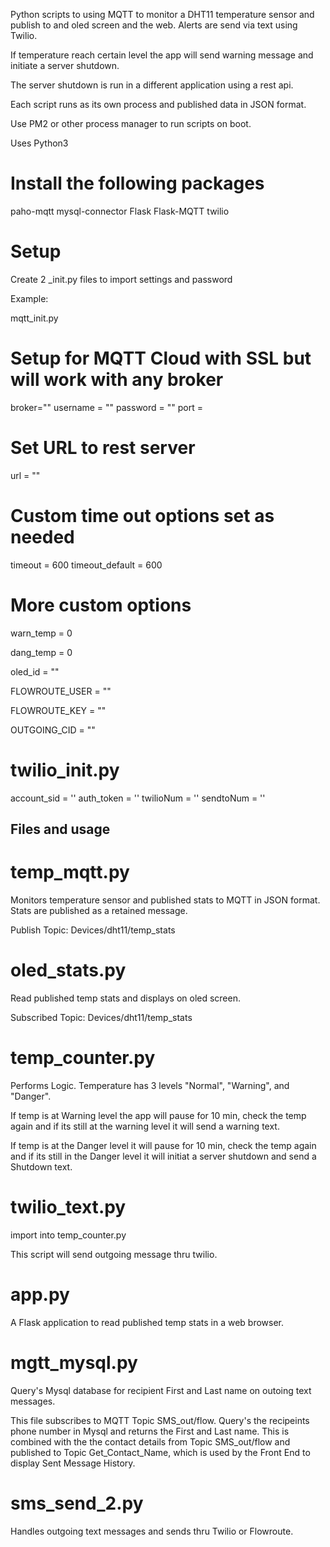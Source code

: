 Python scripts to using MQTT to monitor a DHT11 temperature sensor and publish to and oled screen and the web. Alerts are send via text using Twilio. 

If temperature reach certain level the app will send warning message and initiate a server shutdown. 

The server shutdown is run in a different application using a rest api. 

Each script runs as its own process and published data in JSON format. 

Use PM2 or other process manager to run scripts on boot. 

Uses Python3

# Install the following packages
paho-mqtt mysql-connector Flask Flask-MQTT twilio

# Setup
Create 2 _init.py files to import settings and password


Example: 

mqtt_init.py

# Setup for MQTT Cloud with SSL but will work with any broker

broker=""
username = ""
password = ""
port = <port number>

# Set URL to rest server
url = ""

# Custom time out options set as needed
timeout = 600
timeout_default = 600

# More custom options
warn_temp = 0

dang_temp = 0

oled_id = ""

FLOWROUTE_USER = ""

FLOWROUTE_KEY = ""

OUTGOING_CID = ""

# twilio_init.py

account_sid = ''
auth_token = ''
twilioNum = ''
sendtoNum = ''

## Files and usage

# temp_mqtt.py 
Monitors temperature sensor and published stats to MQTT in JSON format. 
Stats are published as a retained message. 

Publish Topic: Devices/dht11/temp_stats

# oled_stats.py
Read published temp stats and displays on oled screen. 

Subscribed Topic: Devices/dht11/temp_stats

# temp_counter.py
Performs Logic. 
Temperature has 3 levels "Normal", "Warning", and "Danger".

If temp is at Warning level the app will pause for 10 min, check the temp again and if its still at the warning level it will send a warning text. 

If temp is at the Danger level it will pause for 10 min, check the temp again and if its still in the Danger level it will initiat a server shutdown and send a Shutdown text. 

# twilio_text.py
import into temp_counter.py

This script will send outgoing message thru twilio. 

# app.py
A Flask application to read published temp stats in a web browser.

#  mgtt_mysql.py
Query's Mysql database for recipient First and Last name on outoing text messages.

This file subscribes to MQTT Topic SMS_out/flow.
Query's the recipeints phone number in Mysql and returns the First and Last name. 
This is combined with the the contact details from Topic SMS_out/flow and published to Topic Get_Contact_Name, which is used by the Front End to display Sent Message History. 

# sms_send_2.py 
Handles outgoing text messages and sends thru Twilio or Flowroute. 
